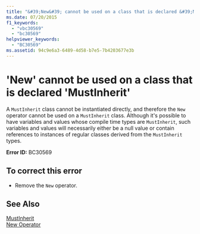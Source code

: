 ```yaml
---
title: "&#39;New&#39; cannot be used on a class that is declared &#39;MustInherit&#39;"
ms.date: 07/20/2015
f1_keywords: 
  - "vbc30569"
  - "bc30569"
helpviewer_keywords: 
  - "BC30569"
ms.assetid: 94c9e6a3-6489-4d58-b7e5-7b4203677e3b
---
```

# &#39;New&#39; cannot be used on a class that is declared &#39;MustInherit&#39;
A `MustInherit` class cannot be instantiated directly, and therefore the `New` operator cannot be used on a `MustInherit` class. Although it's possible to have variables and values whose compile time types are `MustInherit`, such variables and values will necessarily either be a null value or contain references to instances of regular classes derived from the `MustInherit` types.  
  
 **Error ID:** BC30569  
  
## To correct this error  
  
-   Remove the `New` operator.  
  
## See Also  
 [MustInherit](../../visual-basic/language-reference/modifiers/mustinherit.md)  
 [New Operator](../../visual-basic/language-reference/operators/new-operator.md)
